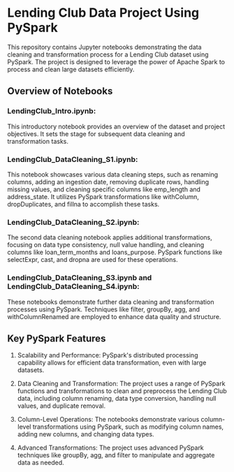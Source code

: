 # Lending Club Data Project Using PySpark

This repository contains Jupyter notebooks demonstrating the data cleaning and transformation process for a Lending Club dataset using PySpark. The project is designed to leverage the power of Apache Spark to process and clean large datasets efficiently.

## Overview of Notebooks

### LendingClub_Intro.ipynb: 
This introductory notebook provides an overview of the dataset and project objectives. It sets the stage for subsequent data cleaning and transformation tasks.

### LendingClub_DataCleaning_S1.ipynb: 
This notebook showcases various data cleaning steps, such as renaming columns, adding an ingestion date, removing duplicate rows, handling missing values, and cleaning specific columns like emp_length and address_state. It utilizes PySpark transformations like withColumn, dropDuplicates, and fillna to accomplish these tasks.

### LendingClub_DataCleaning_S2.ipynb: 
The second data cleaning notebook applies additional transformations, focusing on data type consistency, null value handling, and cleaning columns like loan_term_months and loans_purpose. PySpark functions like selectExpr, cast, and dropna are used for these operations.

### LendingClub_DataCleaning_S3.ipynb and LendingClub_DataCleaning_S4.ipynb: 
These notebooks demonstrate further data cleaning and transformation processes using PySpark. Techniques like filter, groupBy, agg, and withColumnRenamed are employed to enhance data quality and structure.

## Key PySpark Features

1. Scalability and Performance: PySpark's distributed processing capability allows for efficient data transformation, even with large datasets.

2. Data Cleaning and Transformation: The project uses a range of PySpark functions and transformations to clean and preprocess the Lending Club data, including column renaming, data type conversion, handling null values, and duplicate removal.

3. Column-Level Operations: The notebooks demonstrate various column-level transformations using PySpark, such as modifying column names, adding new columns, and changing data types.

4. Advanced Transformations: The project uses advanced PySpark techniques like groupBy, agg, and filter to manipulate and aggregate data as needed.
